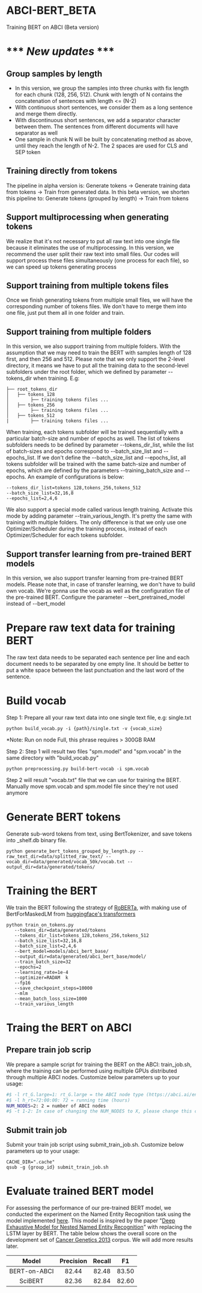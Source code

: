 # ABCI-BERT_BETA
Training BERT on ABCI (Beta version)

# *** _New updates_ ***
## Group samples by length
- In this version, we group the samples into three chunks with fix length for each chunk (128, 256, 512). Chunk with length of N contains the concatenation of sentences with length <= (N-2)
- With continuous short sentences, we consider them as a long sentence and merge them directly.
- With discontinuous short sentences, we add a separator character between them. The sentences from different documents will have separator as well
- One sample in chunk N will be built by concatenating method as above, until they reach the length of N-2. The 2 spaces are used for CLS and SEP token

## Training directly from tokens
The pipeline in alpha version is: Generate tokens -> Generate training data from tokens -> Train from generated data. In this beta version, we shorten this pipeline to: Generate tokens (grouped by length) -> Train from tokens

## Support multiprocessing when generating tokens
We realize that it's not necessary to put all raw text into one single file because it eliminates the use of multiprocessing. In this version, we recommend the user split their raw text into small files. Our codes will support process these files simultaneously (one process for each file), so we can speed up tokens generating process

## Support training from multiple tokens files
Once we finish generating tokens from multiple small files, we will have the corresponding number of tokens files. We don't have to merge them into one file, just put them all in one folder and train. 

## Support training from multiple folders
In this version, we also support training from multiple folders. With the assumption that we may need to train the BERT with samples length of 128 first, and then 256 and 512. Please note that we only support the 2-level directory, it means we have to put all the training data to the second-level subfolders under the root folder, which we defined by parameter --tokens_dir when training. E.g: 
```
├── root_tokens_dir
│   ├── tokens_128
│        ├── training tokens files ...
│   ├── tokens_256
│        ├── training tokens files ...
│   ├── tokens_512
|        ├── training tokens files ...
```
When training, each tokens subfolder will be trained sequentially with a particular batch-size and number of epochs as well. The list of tokens subfolders needs to be defined by parameter --tokens_dir_list, while the list of batch-sizes and epochs correspond to --batch_size_list and --epochs_list. If we don't define the  --batch_size_list and --epochs_list, all tokens subfolder will be trained with the same batch-size and number of epochs, which are defined by the parameters --training_batch_size and --epochs. An example of configurations is below: 
```
--tokens_dir_list=tokens_128,tokens_256,tokens_512
--batch_size_list=32,16,8
--epochs_list=2,4,6
```
We also support a special mode called various length training. Activate this mode by adding parameter --train_various_length. It's pretty the same with training with multiple folders. The only difference is that we only use one Optimizer/Scheduler during the training process, instead of each Optimizer/Scheduler for each tokens subfolder. 

## Support transfer learning from pre-trained BERT models
In this version, we also support transfer learning from pre-trained BERT models. Please note that, in case of transfer learning, we don't have to build own vocab. We're gonna use the vocab as well as the configuration file of the pre-trained BERT. Configure the parameter --bert_pretrained_model instead of --bert_model

# Prepare raw text data for training BERT
The raw text data needs to be separated each sentence per line and each document needs to be separated by one empty line. It should be better to put a white space between the last punctuation and the last word of the sentence.  

# Build vocab
Step 1: Prepare all your raw text data into one single text file, e.g: single.txt
```
python build_vocab.py -i {path}/single.txt -v {vocab_size}
```
*Note: Run on node Full, this phrase requires > 300GB RAM

Step 2: Step 1 will result two files "spm.model" and "spm.vocab" in the same directory with "build_vocab.py"

```
python preprocessing.py build-bert-vocab -i spm.vocab
```
Step 2 will result "vocab.txt" file that we can use for training the BERT. Manually move spm.vocab and spm.model file since they're not used anymore

# Generate BERT tokens
Generate sub-word tokens from text, using BertTokenizer, and save tokens into _shelf.db binary file. 
```
python generate_bert_tokens_grouped_by_length.py --raw_text_dir=data/splitted_raw_text/ --vocab_dir=data/generated/vocab_50k/vocab.txt --output_dir=data/generated/tokens/
```

# Training the BERT
We train the BERT following the strategy of [RoBERTa](#https://arxiv.org/pdf/1907.11692.pdf), with making use of BertForMaskedLM from [huggingface's transformers](#https://github.com/huggingface/transformers/blob/master/transformers/modeling_bert.py)
```
python train_on_tokens.py 
   --tokens_dir=data/generated/tokens
   --tokens_dir_list=tokens_128,tokens_256,tokens_512
   --batch_size_list=32,16,8
   --batch_size_list=2,4,6
   --bert_model=models/abci_bert_base/ 
   --output_dir=data/generated/abci_bert_base/model/ 
   --train_batch_size=32 
   --epochs=2 
   --learning_rate=1e-4 
   --optimizer=RADAM  k
   --fp16 
   --save_checkpoint_steps=10000
   --mlm
   --mean_batch_loss_size=1000
   --train_various_length
```

# Traing the BERT on ABCI
## Prepare train job scrip
We prepare a sample script for training the BERT on the ABCI: train_job.sh, where the training can be performed using multiple GPUs distributed through multiple ABCI nodes. Customize below parameters up to your usage:
```bash
#$ -l rt_G.large=1: rt_G.large = the ABCI node type (https://abci.ai/en/about_abci/cloud_service.html)
#$ -l h_rt=72:00:00: 72 = running time (hours)
NUM_NODES=2: 2 = number of ABCI nodes
#$ -t 1-2: In case of changing the NUM_NODES to X, please change this configuration to '1-X'
```

## Submit train job
Submit your train job script using submit_train_job.sh. Customize below parameters up to your usage:
```
CACHE_DIR=".cache"
qsub -g {group_id} submit_train_job.sh
```

# Evaluate trained BERT model
For assessing the performance of our pre-trained BERT model, we conducted the experiment on the Named Entity Recognition task using the model implemented [here](https://github.com/dnanhkhoa/ProtoNLP). This model is inspired by the paper "[Deep Exhaustive Model for Nested Named Entity Recognition](https://www.aclweb.org/anthology/D18-1309.pdf)" with replacing the LSTM layer by BERT. 
The table below shows the overall score on the development set of [Cancer Genetics 2013](http://2013.bionlp-st.org/tasks/cancer-genetics) corpus. We will add more results later. 

|  Model  | Precision | Recall |   F1  |
|:-------:|:---------:|:------:|:-----:|
| BERT-on-ABCI |     82.44 |  82.48 | 83.50 |
| SciBERT | 82.36 | 82.84 | 82.60 |


